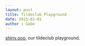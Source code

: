 ```yaml
---
layout: post
title: Tildeclub Playground
date: 2015-01-01
author : Gabe
---
```


 [shiny.ooo](http://shiny.ooo), our tildeclub playground.
